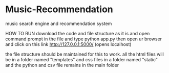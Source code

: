 # Music-Recommendation
 music search engine and recommendation system

 HOW TO RUN
 download the code and file structure as it is and open command prompt in the file and type  python app.py
then open ur browser and click on this link http://127.0.0.1:5000/ (opens localhost)


the file structure should be maintained for this to work. all the html files will be in a folder named "templates" and css files in a folder named "static" and the python and csv file remains in the main folder
